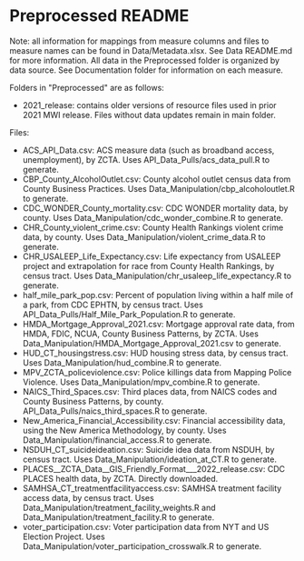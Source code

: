 # Preprocessed README

Note: all information for mappings from measure columns and files to measure names can be found in Data/Metadata.xlsx. See Data README.md for more information. All data in the Preprocessed folder is organized by data source. See Documentation folder for information on each measure.

Folders in "Preprocessed" are as follows:
- 2021_release: contains older versions of resource files used in prior 2021 MWI release. Files without data updates remain in main folder.

Files:
- ACS_API_Data.csv: ACS measure data (such as broadband access, unemployment), by ZCTA. Uses API_Data_Pulls/acs_data_pull.R to generate.
- CBP_County_AlcoholOutlet.csv: County alcohol outlet census data from County Business Practices. Uses Data_Manipulation/cbp_alcoholoutlet.R to generate.
- CDC_WONDER_County_mortality.csv: CDC WONDER mortality data, by county. Uses Data_Manipulation/cdc_wonder_combine.R to generate.
- CHR_County_violent_crime.csv: County Health Rankings violent crime data, by county. Uses Data_Manipulation/violent_crime_data.R to generate.
- CHR_USALEEP_Life_Expectancy.csv: Life expectancy from USALEEP project and extrapolation for race from County Health Rankings, by census tract. Uses Data_Manipulation/chr_usaleep_life_expectancy.R to generate.
- half_mile_park_pop.csv: Percent of population living within a half mile of a park, from CDC EPHTN, by census tract. Uses API_Data_Pulls/Half_Mile_Park_Population.R to generate.
- HMDA_Mortgage_Approval_2021.csv: Mortgage approval rate data, from HMDA, FDIC, NCUA, County Business Patterns, by ZCTA. Uses Data_Manipulation/HMDA_Mortgage_Approval_2021.csv to generate.
- HUD_CT_housingstress.csv: HUD housing stress data, by census tract. Uses Data_Manipulation/hud_combine.R to generate.
- MPV_ZCTA_policeviolence.csv: Police killings data from Mapping Police Violence. Uses Data_Manipulation/mpv_combine.R to generate.
- NAICS_Third_Spaces.csv: Third places data, from NAICS codes and County Business Patterns, by county. API_Data_Pulls/naics_third_spaces.R to generate.
- New_America_Financial_Accessibility.csv: Financial accessibility data, using the New America Methodology, by county. Uses Data_Manipulation/financial_access.R to generate.
- NSDUH_CT_suicideideation.csv: Suicide idea data from NSDUH, by census tract. Uses Data_Manipulation/ideation_at_CT.R to generate.
- PLACES__ZCTA_Data__GIS_Friendly_Format___2022_release.csv: CDC PLACES health data, by ZCTA. Directly downloaded.
- SAMHSA_CT_treatmentfacilityaccess.csv: SAMHSA treatment facility access data, by census tract. Uses Data_Manipulation/treatment_facility_weights.R and Data_Manipulation/treatment_facility.R to generate.
- voter_participation.csv: Voter participation data from NYT and US Election Project. Uses Data_Manipulation/voter_participation_crosswalk.R to generate.